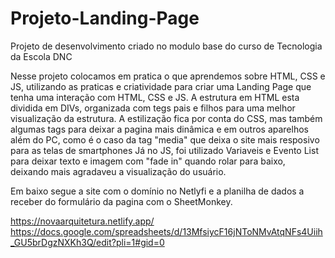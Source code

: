 # Projeto-Landing-Page
Projeto de desenvolvimento criado no modulo base do curso de Tecnologia da Escola DNC

Nesse projeto colocamos em pratica o que aprendemos sobre HTML, CSS e JS, utilizando as praticas e criatividade para criar uma Landing Page que tenha uma interação com HTML, CSS e JS.
A estrutura em HTML esta dividida em DIVs, organizada com tegs pais e filhos para uma melhor visualização da estrutura. 
A estilização fica por conta do CSS, mas também algumas tags para deixar a pagina mais dinâmica e em outros aparelhos além do PC, como é o caso da tag "media" que deixa o site mais resposivo para as telas de smartphones
Já no JS, foi utilizado Variaveis e Evento List para deixar texto e imagem com "fade in" quando rolar para baixo, deixando mais agradaveu a visualização do usuário.

Em baixo segue a site com o domínio no Netlyfi e a planilha de dados a receber do formulário da pagina com o SheetMonkey.

https://novaarquitetura.netlify.app/
https://docs.google.com/spreadsheets/d/13MfsiycF16jNToNMvAtqNFs4Uiih_GU5brDgzNXKh3Q/edit?pli=1#gid=0
